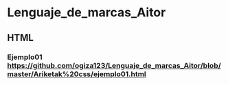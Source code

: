 # Lenguaje_de_marcas_Aitor


## HTML

### Ejemplo01 https://github.com/ogiza123/Lenguaje_de_marcas_Aitor/blob/master/Ariketak%20css/ejemplo01.html
